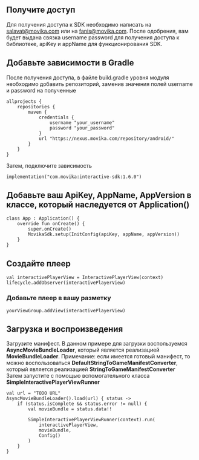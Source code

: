## Получите доступ
Для получения доступа к SDK необходимо написать на [salavat@movika.com](salavat@movika.com) или на
[fanis@movika.com](fanis@movika.com). После одобрения, вам будет выдана связка username password для получения
доступа к библиотеке, apiKey и appName для функционирования SDK.

## Добавьте зависимости в Gradle

После получения доступа, в файле build.gradle уровня модуля необходимо добавить репозиторий, заменив значения полей username и password
на полученные

```
allprojects {
    repositories {
        maven {
            credentials {
                username "your_username"
                password "your_password"
            }
            url "https://nexus.movika.com/repository/android/"
        }
    }
}
```

Затем, подключите зависимость 

```
implementation("com.movika:interactive-sdk:1.6.0")
```
## Добавьте ваш ApiKey, AppName, AppVersion в классе, который наследуется от Application()

```
class App : Application() {
    override fun onCreate() {
        super.onCreate()
        MovikaSdk.setup(InitConfig(apiKey, appName, appVersion))
    }
}
```

## Создайте плеер
```
val interactivePlayerView = InteractivePlayerView(context)
lifecycle.addObserver(interactivePlayerView)
```
### Добавьте плеер в вашу разметку
```
yourViewGroup.addView(interactivePlayerView)
```

## Загрузка и воспроизведения

Загрузите манифест. В данном примере для загрузки воспользуемся **AsyncMovieBundleLoader**, который является
реализацией **MovieBundleLoader**. Примечание: если имеется готовый манифест, то можно воспользоваться
**DefaultStringToGameManifestConverter**, который является реализацией **StringToGameManifestConverter**   
Затем запустите с помощью вспомогательного класса **SimpleInteractivePlayerViewRunner**
```
val url = "TODO URL"
AsyncMovieBundleLoader().load(url) { status ->
    if (status.isComplete && status.error != null) {
        val movieBundle = status.data!!
        
        SimpleInteractivePlayerViewRunner(context).run(
            interactivePlayerView,
            movieBundle,
            Config()
        )
    }
}

```